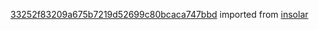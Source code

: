 [33252f83209a675b7219d52699c80bcaca747bbd](https://github.com/insolar/insolar/commit/33252f83209a675b7219d52699c80bcaca747bbd) imported from [insolar](https://github.com/insolar/insolar)
